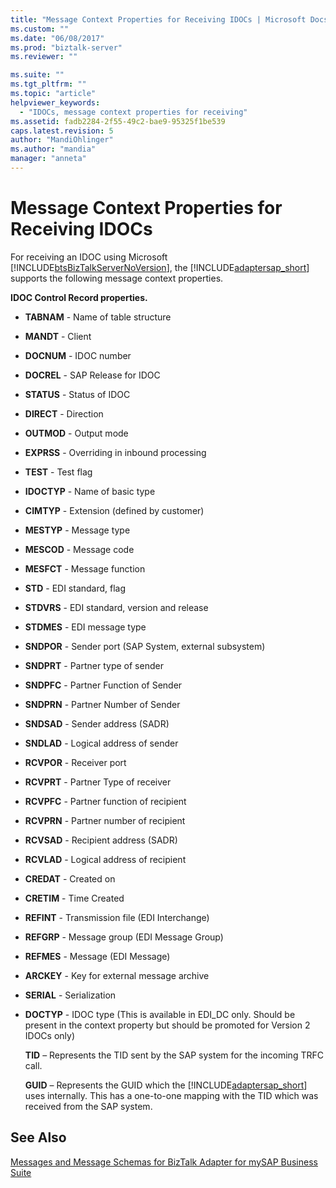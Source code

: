```yaml
---
title: "Message Context Properties for Receiving IDOCs | Microsoft Docs"
ms.custom: ""
ms.date: "06/08/2017"
ms.prod: "biztalk-server"
ms.reviewer: ""

ms.suite: ""
ms.tgt_pltfrm: ""
ms.topic: "article"
helpviewer_keywords: 
  - "IDOCs, message context properties for receiving"
ms.assetid: fadb2284-2f55-49c2-bae9-95325f1be539
caps.latest.revision: 5
author: "MandiOhlinger"
ms.author: "mandia"
manager: "anneta"
---
```

# Message Context Properties for Receiving IDOCs
For receiving an IDOC using Microsoft [!INCLUDE[btsBizTalkServerNoVersion](../../includes/btsbiztalkservernoversion-md.md)], the [!INCLUDE[adaptersap_short](../../includes/adaptersap-short-md.md)] supports the following message context properties.  
  
 **IDOC Control Record properties.**  
  
- **TABNAM** - Name of table structure  
  
- **MANDT** - Client  
  
- **DOCNUM** - IDOC number  
  
- **DOCREL** - SAP Release for IDOC  
  
- **STATUS** - Status of IDOC  
  
- **DIRECT** - Direction  
  
- **OUTMOD** - Output mode  
  
- **EXPRSS** - Overriding in inbound processing  
  
- **TEST** - Test flag  
  
- **IDOCTYP** - Name of basic type  
  
- **CIMTYP** - Extension (defined by customer)  
  
- **MESTYP** - Message type  
  
- **MESCOD** - Message code  
  
- **MESFCT** - Message function  
  
- **STD** - EDI standard, flag  
  
- **STDVRS** - EDI standard, version and release  
  
- **STDMES** - EDI message type  
  
- **SNDPOR** - Sender port (SAP System, external subsystem)  
  
- **SNDPRT** - Partner type of sender  
  
- **SNDPFC** - Partner Function of Sender  
  
- **SNDPRN** - Partner Number of Sender  
  
- **SNDSAD** - Sender address (SADR)  
  
- **SNDLAD** - Logical address of sender  
  
- **RCVPOR** - Receiver port  
  
- **RCVPRT** - Partner Type of receiver  
  
- **RCVPFC** - Partner function of recipient  
  
- **RCVPRN** - Partner number of recipient  
  
- **RCVSAD** - Recipient address (SADR)  
  
- **RCVLAD** - Logical address of recipient  
  
- **CREDAT** - Created on  
  
- **CRETIM** - Time Created  
  
- **REFINT** - Transmission file (EDI Interchange)  
  
- **REFGRP** - Message group (EDI Message Group)  
  
- **REFMES** - Message (EDI Message)  
  
- **ARCKEY** - Key for external message archive  
  
- **SERIAL** - Serialization  
  
- **DOCTYP** - IDOC type (This is available in EDI_DC only. Should be present in the context property but should be promoted for Version 2 IDOCs only)  
  
  **TID** – Represents the TID sent by the SAP system for the incoming TRFC call.  
  
  **GUID** – Represents the GUID which the [!INCLUDE[adaptersap_short](../../includes/adaptersap-short-md.md)] uses internally. This has a one-to-one mapping with the TID which was received from the SAP system.  
  
## See Also  
 [Messages and Message Schemas for BizTalk Adapter for mySAP Business Suite](../../adapters-and-accelerators/adapter-sap/messages-and-message-schemas-for-biztalk-adapter-for-mysap-business-suite.md)